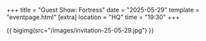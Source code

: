 +++
title = "Guest Show: Fortress"
date = "2025-05-29"
template = "eventpage.html"
[extra]
location = "HQ"
time = "19:30"
+++

{{ bigimg(src="/images/invitation-25-05-29.jpg") }}
